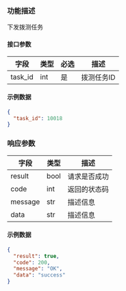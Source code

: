 ### 功能描述

下发拨测任务


#### 接口参数

| 字段        | 类型  | 必选 | 描述     |
|-----------|-----|----|--------|
| task_id   | int | 是  | 拨测任务ID |

#### 示例数据

```json
{
  "task_id": 10018
}
```

### 响应参数

| 字段      | 类型   | 描述     |
|---------|------|--------|
| result  | bool | 请求是否成功 |
| code    | int  | 返回的状态码 |
| message | str  | 描述信息   |
| data    | str  | 描述信息   |

#### 示例数据

```json
{
  "result": true,
  "code": 200,
  "message": "OK",
  "data": "success"
}
```

